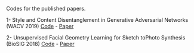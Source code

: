 Codes for the published papers.

1- Style and Content Disentanglement in Generative Adversarial Networks (WACV 2019) [Code](SC-GAN/) - [Paper](https://arxiv.org/abs/1811.05621)

2- Unsupervised Facial Geometry Learning for Sketch toPhoto Synthesis (BioSIG 2018) [Code](https://github.com/hadikazemi/Sketch-Photo-Synthesis) - [Paper](https://arxiv.org/pdf/1810.05361.pdf)
